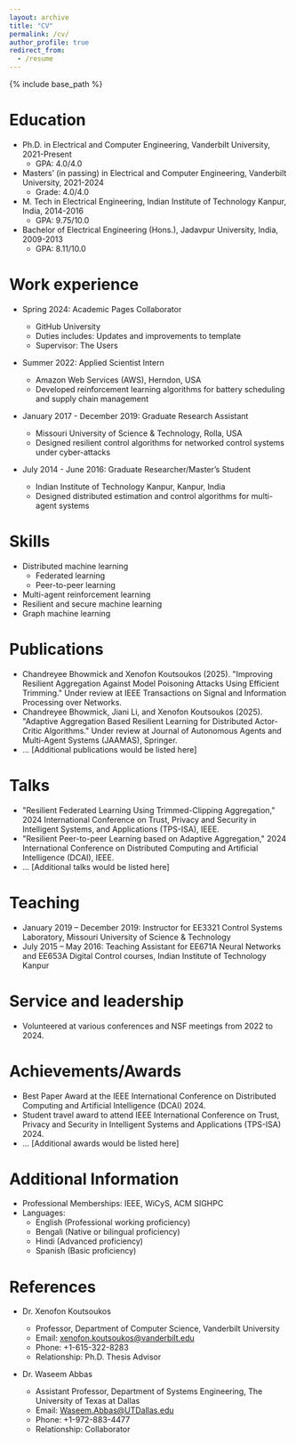 ```yaml
---
layout: archive
title: "CV"
permalink: /cv/
author_profile: true
redirect_from:
  - /resume
---
```


{% include base_path %}

Education
======
* Ph.D. in Electrical and Computer Engineering, Vanderbilt University, 2021-Present
  * GPA: 4.0/4.0
* Masters’ (in passing) in Electrical and Computer Engineering, Vanderbilt University, 2021-2024
  * Grade: 4.0/4.0
* M. Tech in Electrical Engineering, Indian Institute of Technology Kanpur, India, 2014-2016
  * GPA: 9.75/10.0
* Bachelor of Electrical Engineering (Hons.), Jadavpur University, India, 2009-2013
  * GPA: 8.11/10.0

Work experience
======
* Spring 2024: Academic Pages Collaborator
  * GitHub University
  * Duties includes: Updates and improvements to template
  * Supervisor: The Users

* Summer 2022: Applied Scientist Intern
  * Amazon Web Services (AWS), Herndon, USA
  * Developed reinforcement learning algorithms for battery scheduling and supply chain management

* January 2017 - December 2019: Graduate Research Assistant
  * Missouri University of Science & Technology, Rolla, USA
  * Designed resilient control algorithms for networked control systems under cyber-attacks

* July 2014 - June 2016: Graduate Researcher/Master’s Student
  * Indian Institute of Technology Kanpur, Kanpur, India
  * Designed distributed estimation and control algorithms for multi-agent systems

Skills
======
* Distributed machine learning
  * Federated learning
  * Peer-to-peer learning
* Multi-agent reinforcement learning
* Resilient and secure machine learning
* Graph machine learning

Publications
======
* Chandreyee Bhowmick and Xenofon Koutsoukos (2025). "Improving Resilient Aggregation Against Model Poisoning Attacks Using Efficient Trimming." Under review at IEEE Transactions on Signal and Information Processing over Networks.
* Chandreyee Bhowmick, Jiani Li, and Xenofon Koutsoukos (2025). "Adaptive Aggregation Based Resilient Learning for Distributed Actor-Critic Algorithms." Under review at Journal of Autonomous Agents and Multi-Agent Systems (JAAMAS), Springer.
* ... [Additional publications would be listed here]

Talks
======
  * "Resilient Federated Learning Using Trimmed-Clipping Aggregation," 2024 International Conference on Trust, Privacy and Security in Intelligent Systems, and Applications (TPS-ISA), IEEE.
  * "Resilient Peer-to-peer Learning based on Adaptive Aggregation," 2024 International Conference on Distributed Computing and Artificial Intelligence (DCAI), IEEE.
  * ... [Additional talks would be listed here]

Teaching
======
* January 2019 – December 2019: Instructor for EE3321 Control Systems Laboratory, Missouri University of Science & Technology
* July 2015 – May 2016: Teaching Assistant for EE671A Neural Networks and EE653A Digital Control courses, Indian Institute of Technology Kanpur

Service and leadership
======
* Volunteered at various conferences and NSF meetings from 2022 to 2024.

Achievements/Awards
======
* Best Paper Award at the IEEE International Conference on Distributed Computing and Artificial Intelligence (DCAI) 2024.
* Student travel award to attend IEEE International Conference on Trust, Privacy and Security in Intelligent Systems and Applications (TPS-ISA) 2024.
* ... [Additional awards would be listed here]

Additional Information
======
* Professional Memberships: IEEE, WiCyS, ACM SIGHPC
* Languages:
  * English (Professional working proficiency)
  * Bengali (Native or bilingual proficiency)
  * Hindi (Advanced proficiency)
  * Spanish (Basic proficiency)

References
======
* Dr. Xenofon Koutsoukos
  * Professor, Department of Computer Science, Vanderbilt University
  * Email: xenofon.koutsoukos@vanderbilt.edu
  * Phone: +1-615-322-8283
  * Relationship: Ph.D. Thesis Advisor

* Dr. Waseem Abbas
  * Assistant Professor, Department of Systems Engineering, The University of Texas at Dallas
  * Email: Waseem.Abbas@UTDallas.edu
  * Phone: +1-972-883-4477
  * Relationship: Collaborator